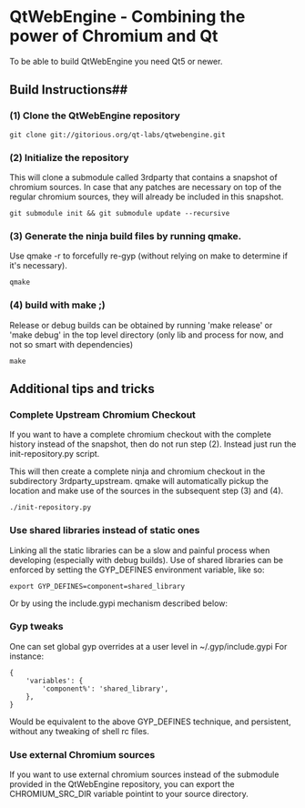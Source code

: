 # QtWebEngine - Combining the power of Chromium and Qt #


To be able to build QtWebEngine you need Qt5 or newer.

## Build Instructions##
### (1) Clone the QtWebEngine repository ###

    git clone git://gitorious.org/qt-labs/qtwebengine.git

### (2) Initialize the repository ###

This will clone a submodule called 3rdparty that contains a snapshot of chromium sources.
In case that any patches are necessary on top of the regular chromium sources,
they will already be included in this snapshot.

    git submodule init && git submodule update --recursive

### (3) Generate the ninja build files by running qmake. ###

Use qmake -r to forcefully re-gyp (without relying on make to determine if it's necessary).

    qmake

### (4) build with make ;) ###

Release or debug builds can be obtained by running 'make release' or 'make debug' in the
top level directory (only lib and process for now, and not so smart with dependencies)

    make

## Additional tips and tricks ##

### Complete Upstream Chromium Checkout ###
If you want to have a complete chromium checkout with the complete history instead of the snapshot,
then do not run step (2). Instead just run the init-repository.py script.

This will then create a complete ninja and chromium checkout in the subdirectory 3rdparty_upstream.
qmake will automatically pickup the location and make use of the sources in the subsequent step (3) and (4).


    ./init-repository.py

### Use shared libraries instead of static ones ###
Linking all the static libraries can be a slow and painful process when developing (especially with debug builds).
Use of shared libraries can be enforced by setting the GYP_DEFINES environment variable, like so:


    export GYP_DEFINES=component=shared_library

  Or by using the include.gypi mechanism described below:

### Gyp tweaks ###
One can set global gyp overrides at a user level in ~/.gyp/include.gypi
For instance:

    {
        'variables': {
            'component%': 'shared_library',
        },
    }

Would be equivalent to the above GYP_DEFINES technique, and persistent, without any tweaking of shell rc files.

### Use external Chromium sources ###
If you want to use external chromium sources instead of the submodule provided in the QtWebEngine repository,
you can export the CHROMIUM_SRC_DIR variable pointint to your source directory.


